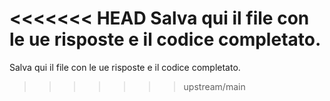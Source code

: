 <<<<<<< HEAD
Salva qui il file con le ue risposte e il codice completato.
=======
Salva qui il file con le ue risposte e il codice completato.
>>>>>>> upstream/main
